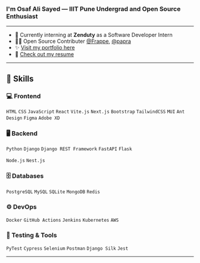 ### <div>I'm Osaf Ali Sayed — IIIT Pune Undergrad and Open Source Enthusiast</div>  

---

- 🔭 Currently interning at **Zenduty** as a Software Developer Intern
- 👨‍💻 Open Source Contributer [@Frappe](https://github.com/frappe), [@papra](https://github.com/papra-hq/papra)
- ✨ [Visit my portfolio here](https://osafalisayed.com)
- 📄 [Check out my resume](https://drive.google.com/file/d/1QblKjN1os-Nl9iW4LP9zGnmML2iT4WIe/view?usp=sharing)  

---

## 🚀 Skills

### 💻 Frontend
`HTML` `CSS` `JavaScript` `React` `Vite.js` `Next.js` `Bootstrap` `TailwindCSS` `MUI` `Ant Design` `Figma` `Adobe XD`

### 🖥️ Backend
`Python` `Django` `Django REST Framework` `FastAPI` `Flask` 

`Node.js` `Nest.js`

### 🗄️ Databases
`PostgreSQL` `MySQL` `SQLite` `MongoDB` `Redis`

### ⚙️ DevOps
`Docker` `GitHub Actions` `Jenkins` `Kubernetes` `AWS`

### 🧪 Testing & Tools
`PyTest` `Cypress` `Selenium` `Postman` `Django Silk` `Jest`

---
